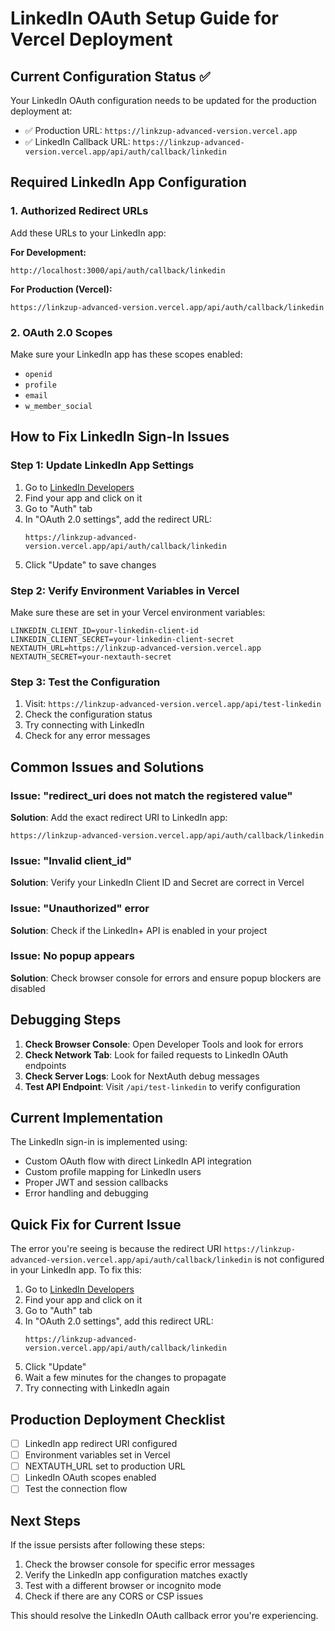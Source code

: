 # LinkedIn OAuth Setup Guide for Vercel Deployment

## Current Configuration Status ✅

Your LinkedIn OAuth configuration needs to be updated for the production deployment at:
- ✅ Production URL: `https://linkzup-advanced-version.vercel.app`
- ✅ LinkedIn Callback URL: `https://linkzup-advanced-version.vercel.app/api/auth/callback/linkedin`

## Required LinkedIn App Configuration

### 1. Authorized Redirect URLs
Add these URLs to your LinkedIn app:

**For Development:**
```
http://localhost:3000/api/auth/callback/linkedin
```

**For Production (Vercel):**
```
https://linkzup-advanced-version.vercel.app/api/auth/callback/linkedin
```

### 2. OAuth 2.0 Scopes
Make sure your LinkedIn app has these scopes enabled:
- `openid`
- `profile`
- `email`
- `w_member_social`

## How to Fix LinkedIn Sign-In Issues

### Step 1: Update LinkedIn App Settings
1. Go to [LinkedIn Developers](https://www.linkedin.com/developers/)
2. Find your app and click on it
3. Go to "Auth" tab
4. In "OAuth 2.0 settings", add the redirect URL:
   ```
   https://linkzup-advanced-version.vercel.app/api/auth/callback/linkedin
   ```
5. Click "Update" to save changes

### Step 2: Verify Environment Variables in Vercel
Make sure these are set in your Vercel environment variables:
```
LINKEDIN_CLIENT_ID=your-linkedin-client-id
LINKEDIN_CLIENT_SECRET=your-linkedin-client-secret
NEXTAUTH_URL=https://linkzup-advanced-version.vercel.app
NEXTAUTH_SECRET=your-nextauth-secret
```

### Step 3: Test the Configuration
1. Visit: `https://linkzup-advanced-version.vercel.app/api/test-linkedin`
2. Check the configuration status
3. Try connecting with LinkedIn
4. Check for any error messages

## Common Issues and Solutions

### Issue: "redirect_uri does not match the registered value"
**Solution**: Add the exact redirect URI to LinkedIn app:
```
https://linkzup-advanced-version.vercel.app/api/auth/callback/linkedin
```

### Issue: "Invalid client_id"
**Solution**: Verify your LinkedIn Client ID and Secret are correct in Vercel

### Issue: "Unauthorized" error
**Solution**: Check if the LinkedIn+ API is enabled in your project

### Issue: No popup appears
**Solution**: Check browser console for errors and ensure popup blockers are disabled

## Debugging Steps

1. **Check Browser Console**: Open Developer Tools and look for errors
2. **Check Network Tab**: Look for failed requests to LinkedIn OAuth endpoints
3. **Check Server Logs**: Look for NextAuth debug messages
4. **Test API Endpoint**: Visit `/api/test-linkedin` to verify configuration

## Current Implementation

The LinkedIn sign-in is implemented using:
- Custom OAuth flow with direct LinkedIn API integration
- Custom profile mapping for LinkedIn users
- Proper JWT and session callbacks
- Error handling and debugging

## Quick Fix for Current Issue

The error you're seeing is because the redirect URI `https://linkzup-advanced-version.vercel.app/api/auth/callback/linkedin` is not configured in your LinkedIn app. To fix this:

1. Go to [LinkedIn Developers](https://www.linkedin.com/developers/)
2. Find your app and click on it
3. Go to "Auth" tab
4. In "OAuth 2.0 settings", add this redirect URL:
   ```
   https://linkzup-advanced-version.vercel.app/api/auth/callback/linkedin
   ```
5. Click "Update"
6. Wait a few minutes for the changes to propagate
7. Try connecting with LinkedIn again

## Production Deployment Checklist

- [ ] LinkedIn app redirect URI configured
- [ ] Environment variables set in Vercel
- [ ] NEXTAUTH_URL set to production URL
- [ ] LinkedIn OAuth scopes enabled
- [ ] Test the connection flow

## Next Steps

If the issue persists after following these steps:
1. Check the browser console for specific error messages
2. Verify the LinkedIn app configuration matches exactly
3. Test with a different browser or incognito mode
4. Check if there are any CORS or CSP issues

This should resolve the LinkedIn OAuth callback error you're experiencing.
